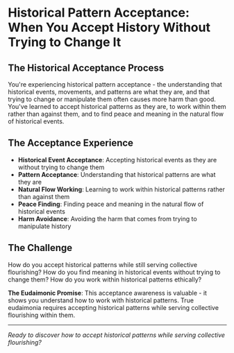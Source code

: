 # Historical Pattern Acceptance: When You Accept History Without Trying to Change It

## The Historical Acceptance Process
You're experiencing historical pattern acceptance - the understanding that historical events, movements, and patterns are what they are, and that trying to change or manipulate them often causes more harm than good. You've learned to accept historical patterns as they are, to work within them rather than against them, and to find peace and meaning in the natural flow of historical events.

## The Acceptance Experience
- **Historical Event Acceptance**: Accepting historical events as they are without trying to change them
- **Pattern Acceptance**: Understanding that historical patterns are what they are
- **Natural Flow Working**: Learning to work within historical patterns rather than against them
- **Peace Finding**: Finding peace and meaning in the natural flow of historical events
- **Harm Avoidance**: Avoiding the harm that comes from trying to manipulate history

## The Challenge
How do you accept historical patterns while still serving collective flourishing? How do you find meaning in historical events without trying to change them? How do you work within historical patterns ethically?

**The Eudaimonic Promise**: This acceptance awareness is valuable - it shows you understand how to work with historical patterns. True eudaimonia requires accepting historical patterns while serving collective flourishing within them.

---

*Ready to discover how to accept historical patterns while serving collective flourishing?*

